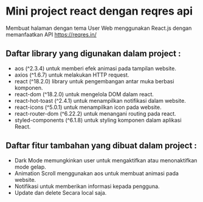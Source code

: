 # Mini project react dengan reqres api

Membuat halaman dengan tema User Web menggunakan React.js dengan memanfaatkan API https://reqres.in/

## Daftar library yang digunakan dalam project :

- aos (^2.3.4) untuk memberi efek animasi pada tampilan website.
- axios (^1.6.7) untuk melakukan HTTP request.
- react (^18.2.0) library untuk pengembangan antar muka berbasi komponen.
- react-dom (^18.2.0) untuk mengelola DOM dalam react.
- react-hot-toast (^2.4.1) untuk menampilkan notifikasi dalam website.
- react-icons (^5.0.1) untuk menampilkan icon pada website.
- react-router-dom (^6.22.2) untuk menangani routing pada react.
- styled-components (^6.1.8) untuk styling komponen dalam aplikasi React.

## Daftar fitur tambahan yang dibuat dalam project :

- Dark Mode memungkinkan user untuk mengaktifkan atau menonaktifkan mode gelap.
- Animation Scroll menggunakan aos untuk membuat animasi pada website.
- Notifikasi untuk memberikan informasi kepada pengguna.
- Update dan delete Secara local saja.

